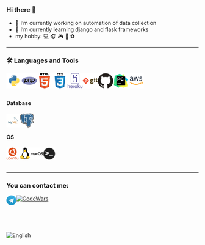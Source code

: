 ### Hi there 👋

- 🔭 I’m currently working on automation of data collection
- 🌱 I’m currently learning django and flask frameworks
- my hobby: :computer: :headphones: :video_game: :car: :soccer:

---

### 🛠️ Languages and Tools

<img align="left" alt="Python" title="Python" width="40px" src="https://raw.githubusercontent.com/github/explore/80688e429a7d4ef2fca1e82350fe8e3517d3494d/topics/python/python.png" />
<img align="left" alt="PHP" title="PHP" width="40px" src="https://raw.githubusercontent.com/github/explore/ccc16358ac4530c6a69b1b80c7223cd2744dea83/topics/php/php.png" />
<img align="left" alt="HTML5" title="HTML5" width="40px" src="https://raw.githubusercontent.com/github/explore/80688e429a7d4ef2fca1e82350fe8e3517d3494d/topics/html/html.png"/>
<img align="left" alt="CSS3" title="CSS3" width="40px" src="https://raw.githubusercontent.com/github/explore/80688e429a7d4ef2fca1e82350fe8e3517d3494d/topics/css/css.png" />
<img align="left" alt="Heroku" title="Heroku" width="40px" src="https://github.com/devicons/devicon/raw/master/icons/heroku/heroku-original-wordmark.svg" />
<img align="left" alt="Git" title="Git" width="40px" src="https://raw.githubusercontent.com/github/explore/80688e429a7d4ef2fca1e82350fe8e3517d3494d/topics/git/git.png" />
<img align="left" alt="GitHub" title="GitHub" width="40px" src="https://raw.githubusercontent.com/github/explore/89bdd9644f44d1b12180fd512b95574fe4c54617/topics/github-api/github-api.png" />
<img align="left" alt="PyCharm" title="PyCharm" width="40px" src="https://github.com/devicons/devicon/raw/master/icons/pycharm/pycharm-original.svg" />
<img align="left" alt="AWS" title="Amazon AWS" width="40px" src="https://raw.githubusercontent.com/github/explore/fbceb94436312b6dacde68d122a5b9c7d11f9524/topics/aws/aws.png" />

<br/>
<br/>
<br/>

#### Database

<img align="left" alt="MySQL" title="MySQL" width="36px" src="https://raw.githubusercontent.com/github/explore/80688e429a7d4ef2fca1e82350fe8e3517d3494d/topics/mysql/mysql.png"/>
<img align="left" alt="PostgreSQL" title="PostgreSQL" width="36px" src="https://raw.githubusercontent.com/github/explore/80688e429a7d4ef2fca1e82350fe8e3517d3494d/topics/postgresql/postgresql.png"/>

<br/>
<br/>

#### OS

<img align="left" alt="Ubuntu" title="Ubuntu" width="32px" src="https://github.com/devicons/devicon/raw/master/icons/ubuntu/ubuntu-plain-wordmark.svg"/>
<img align="left" alt="Linux" title="Ubuntu" width="32px" src="https://github.com/devicons/devicon/raw/master/icons/linux/linux-original.svg"/>
<img align="left" alt="MacOs" title="MacOs" width="32px" src="https://raw.githubusercontent.com/github/explore/868696fc547869eb5de5add3b3695abdd43bb9dc/topics/macos/macos.png"/>
<img align="left" alt="Terminal" title="Terminal" width="32px" src="https://raw.githubusercontent.com/github/explore/d92924b1d925bb134e308bd29c9de6c302ed3beb/topics/terminal/terminal.png"/>

<br />
<br />
<br />

---
### You can contact me:

[<img align="left" alt="Telegram" title="Mastermind" width="26px" src="https://raw.githubusercontent.com/github/explore/80688e429a7d4ef2fca1e82350fe8e3517d3494d/topics/telegram/telegram.png" />][telegram]
[<img alt="CodeWars" title="Mastermind" src="https://www.codewars.com/users/Mastermind_K/badges/micro" />][CodeWars]

[telegram]: https://t.me/Mastermind_K
[CodeWars]: https://www.codewars.com/users/Mastermind_K
[English]: https://www.efset.org/cert/oDAoqP

<br />
<br />
<br />

[<img align="left" alt="English" title="B2 Upper Intermediate" width="150px" src="https://www.abaenglish.com/ru/wp-content/uploads/sites/11/2020/02/level-a-1-copy-3@2x.png"/>][English]
